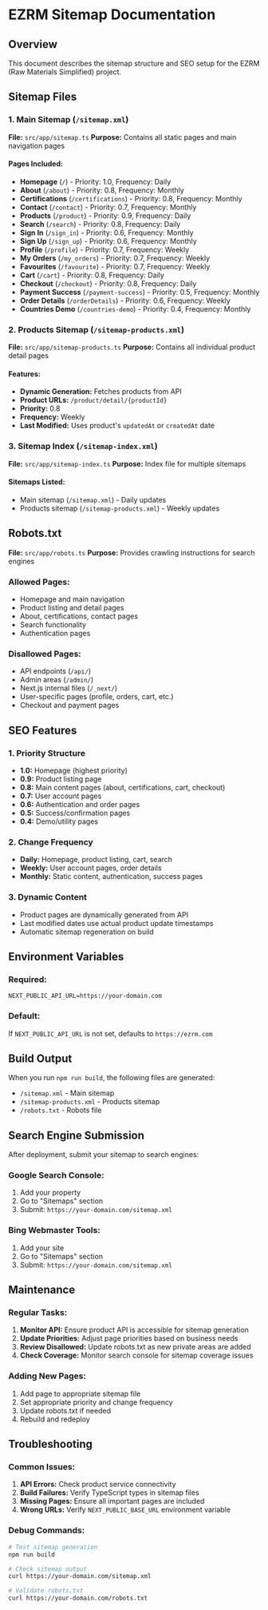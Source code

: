# EZRM Sitemap Documentation

## Overview

This document describes the sitemap structure and SEO setup for the EZRM (Raw Materials Simplified) project.

## Sitemap Files

### 1. Main Sitemap (`/sitemap.xml`)

**File:** `src/app/sitemap.ts`
**Purpose:** Contains all static pages and main navigation pages

#### Pages Included:

- **Homepage** (`/`) - Priority: 1.0, Frequency: Daily
- **About** (`/about`) - Priority: 0.8, Frequency: Monthly
- **Certifications** (`/certifications`) - Priority: 0.8, Frequency: Monthly
- **Contact** (`/contact`) - Priority: 0.7, Frequency: Monthly
- **Products** (`/product`) - Priority: 0.9, Frequency: Daily
- **Search** (`/search`) - Priority: 0.8, Frequency: Daily
- **Sign In** (`/sign_in`) - Priority: 0.6, Frequency: Monthly
- **Sign Up** (`/sign_up`) - Priority: 0.6, Frequency: Monthly
- **Profile** (`/profile`) - Priority: 0.7, Frequency: Weekly
- **My Orders** (`/my_orders`) - Priority: 0.7, Frequency: Weekly
- **Favourites** (`/favourite`) - Priority: 0.7, Frequency: Weekly
- **Cart** (`/cart`) - Priority: 0.8, Frequency: Daily
- **Checkout** (`/checkout`) - Priority: 0.8, Frequency: Daily
- **Payment Success** (`/payment-success`) - Priority: 0.5, Frequency: Monthly
- **Order Details** (`/orderDetails`) - Priority: 0.6, Frequency: Weekly
- **Countries Demo** (`/countries-demo`) - Priority: 0.4, Frequency: Monthly

### 2. Products Sitemap (`/sitemap-products.xml`)

**File:** `src/app/sitemap-products.ts`
**Purpose:** Contains all individual product detail pages

#### Features:

- **Dynamic Generation:** Fetches products from API
- **Product URLs:** `/product/detail/{productId}`
- **Priority:** 0.8
- **Frequency:** Weekly
- **Last Modified:** Uses product's `updatedAt` or `createdAt` date

### 3. Sitemap Index (`/sitemap-index.xml`)

**File:** `src/app/sitemap-index.ts`
**Purpose:** Index file for multiple sitemaps

#### Sitemaps Listed:

- Main sitemap (`/sitemap.xml`) - Daily updates
- Products sitemap (`/sitemap-products.xml`) - Weekly updates

## Robots.txt

**File:** `src/app/robots.ts`
**Purpose:** Provides crawling instructions for search engines

### Allowed Pages:

- Homepage and main navigation
- Product listing and detail pages
- About, certifications, contact pages
- Search functionality
- Authentication pages

### Disallowed Pages:

- API endpoints (`/api/`)
- Admin areas (`/admin/`)
- Next.js internal files (`/_next/`)
- User-specific pages (profile, orders, cart, etc.)
- Checkout and payment pages

## SEO Features

### 1. Priority Structure

- **1.0:** Homepage (highest priority)
- **0.9:** Product listing page
- **0.8:** Main content pages (about, certifications, cart, checkout)
- **0.7:** User account pages
- **0.6:** Authentication and order pages
- **0.5:** Success/confirmation pages
- **0.4:** Demo/utility pages

### 2. Change Frequency

- **Daily:** Homepage, product listing, cart, search
- **Weekly:** User account pages, order details
- **Monthly:** Static content, authentication, success pages

### 3. Dynamic Content

- Product pages are dynamically generated from API
- Last modified dates use actual product update timestamps
- Automatic sitemap regeneration on build

## Environment Variables

### Required:

```env
NEXT_PUBLIC_API_URL=https://your-domain.com
```

### Default:

If `NEXT_PUBLIC_API_URL` is not set, defaults to `https://ezrm.com`

## Build Output

When you run `npm run build`, the following files are generated:

- `/sitemap.xml` - Main sitemap
- `/sitemap-products.xml` - Products sitemap
- `/robots.txt` - Robots file

## Search Engine Submission

After deployment, submit your sitemap to search engines:

### Google Search Console:

1. Add your property
2. Go to "Sitemaps" section
3. Submit: `https://your-domain.com/sitemap.xml`

### Bing Webmaster Tools:

1. Add your site
2. Go to "Sitemaps" section
3. Submit: `https://your-domain.com/sitemap.xml`

## Maintenance

### Regular Tasks:

1. **Monitor API:** Ensure product API is accessible for sitemap generation
2. **Update Priorities:** Adjust page priorities based on business needs
3. **Review Disallowed:** Update robots.txt as new private areas are added
4. **Check Coverage:** Monitor search console for sitemap coverage issues

### Adding New Pages:

1. Add page to appropriate sitemap file
2. Set appropriate priority and change frequency
3. Update robots.txt if needed
4. Rebuild and redeploy

## Troubleshooting

### Common Issues:

1. **API Errors:** Check product service connectivity
2. **Build Failures:** Verify TypeScript types in sitemap files
3. **Missing Pages:** Ensure all important pages are included
4. **Wrong URLs:** Verify `NEXT_PUBLIC_BASE_URL` environment variable

### Debug Commands:

```bash
# Test sitemap generation
npm run build

# Check sitemap output
curl https://your-domain.com/sitemap.xml

# Validate robots.txt
curl https://your-domain.com/robots.txt
```
